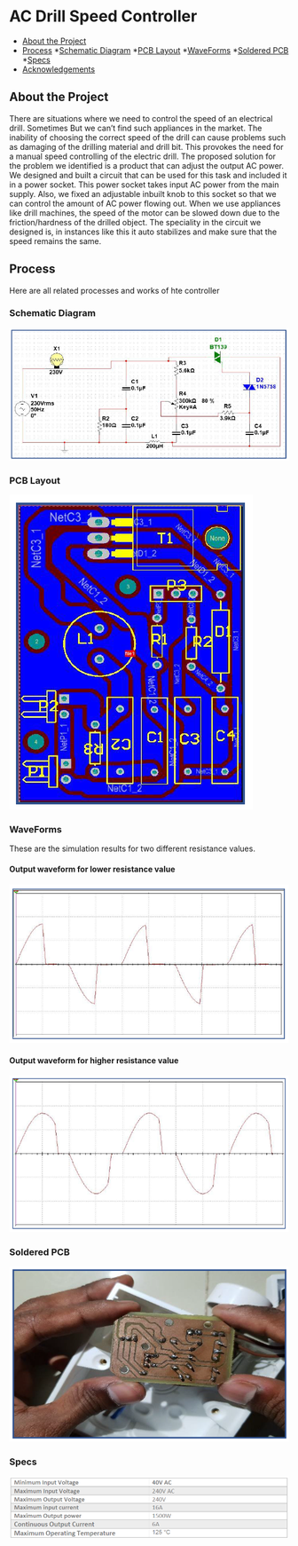 # AC Drill Speed Controller

* [About the Project](#about-the-project)
* [Process](#process)
  *[Schematic Diagram](#schematic-diagram)
  *[PCB Layout](#pcb-layout)
  *[WaveForms](#waveforms)
  *[Soldered PCB](#soldered-pcb)
  *[Specs](#specs)
* [Acknowledgements](#acknowledgements)


## About the Project

There are situations where we need to control the speed of an electrical drill. Sometimes But we can’t find such appliances in the market. The inability of choosing the correct speed of the drill can cause problems such as damaging of the drilling material and drill bit. This provokes the need for a manual speed controlling of the electric drill.
The proposed solution for the problem we identified is a product that can adjust the output AC power. We designed and built a circuit that can be used for this task and included it in a power socket. This power socket takes input AC power from the main supply. Also, we fixed an adjustable inbuilt knob to this socket so that we can control the amount of AC power flowing out.
When we use appliances like drill machines, the speed of the motor can be slowed down due to the friction/hardness of the drilled object. The speciality in the circuit we designed is, in instances like this it auto stabilizes and make sure that the speed remains the same.


## Process

Here are all related processes and works of hte controller

### Schematic Diagram
![schematic](schematic.png)

### PCB Layout
![pcb](pcb.png)

### WaveForms
These are the simulation results for two different resistance values.

#### Output waveform for lower resistance value
![output_1](output_1.png)

#### Output waveform for higher resistance value
![output_2](output_2.png)

### Soldered PCB
![soldered](soldered_pcb.png)

### Specs
![specs](specs.png)



